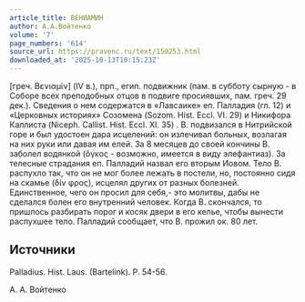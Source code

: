 ```yaml
---
article_title: ВЕНИАМИН
author: А.А.Войтенко
volume: '7'
page_numbers: '614'
source_url: https://pravenc.ru/text/150253.html
downloaded_at: '2025-10-13T10:15:23Z'
---
```


[греч. Βενιαμίν] (IV в.), прп., егип. подвижник (пам. в субботу сырную - в Соборе всех преподобных отцов в подвиге просиявших, пам. греч. 29 дек.). Сведения о нем содержатся в «Лавсаике» еп. Палладия (гл. 12) и «Церковных историях» Созомена (Sozom. Hist. Eccl. VI. 29) и Никифора Каллиста (Niceph. Callist. Hist. Eccl. XI. 35)
. В. подвизался в Нитрийской горе и был удостоен дара исцелений: он излечивал больных, возлагая на них руки или давая им елей. За 8 месяцев до своей кончины В. заболел водянкой (ὄγκος - возможно, имеется в виду элефантиаз). За телесные страдания еп. Палладий назвал его вторым Иовом. Тело В. распухло так, что он не мог более лежать в постели, но, постоянно сидя на скамье (δίv
φρος), исцелял других от разных болезней. Единственное, чего он просил для себя,- это молитвы, дабы не сделался болен его внутренний человек. Когда В. скончался, то пришлось разбирать порог и косяк двери в его келье, чтобы вынести распухшее тело. Палладий сообщает, что В. прожил ок. 80 лет.

## Источники

Palladius. Hist. Laus. (Bartelink). P. 54-56.

А. А. Войтенко
